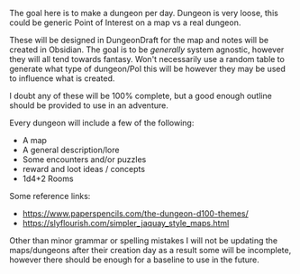 
The goal here is to make a dungeon per day. Dungeon is very loose, this could be generic Point of Interest on a map vs a real dungeon.

These will be designed in DungeonDraft for the map and notes will be created in Obsidian. The goal is to be *generally* system agnostic, however they will all tend towards fantasy. Won't necessarily use a random table to generate what type of dungeon/PoI this will be however they may be used to influence what is created.

I doubt any of these will be 100% complete, but a good enough outline should be provided to use in an adventure.

Every dungeon will include a few of the following:
* A map
* A general description/lore
* Some encounters and/or puzzles
* reward and loot ideas / concepts
* 1d4+2 Rooms

Some reference links:
* https://www.paperspencils.com/the-dungeon-d100-themes/
* https://slyflourish.com/simpler_jaquay_style_maps.html

Other than minor grammar or spelling mistakes I will not be updating the maps/dungeons after their creation day as a result some will be incomplete, however there should be enough for a baseline to use in the future.